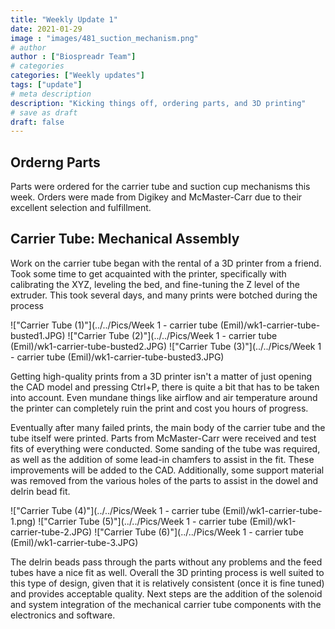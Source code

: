 ```yaml
---
title: "Weekly Update 1"
date: 2021-01-29
image : "images/481_suction_mechanism.png"
# author
author : ["Biospreadr Team"]
# categories
categories: ["Weekly updates"]
tags: ["update"]
# meta description
description: "Kicking things off, ordering parts, and 3D printing"
# save as draft
draft: false
---
```


## Orderng Parts

Parts were ordered for the carrier tube and suction cup mechanisms this week.
Orders were made from Digikey and McMaster-Carr due to their excellent selection and fulfillment.

## Carrier Tube: Mechanical Assembly

Work on the carrier tube began with the rental of a 3D printer from a friend.
Took some time to get acquainted with the printer, specifically with calibrating the XYZ, leveling the bed, and fine-tuning the Z level of the extruder.
This took several days, and many prints were botched during the process
 
!["Carrier Tube (1)"](../../Pics/Week 1 - carrier tube (Emil)/wk1-carrier-tube-busted1.JPG)
!["Carrier Tube (2)"](../../Pics/Week 1 - carrier tube (Emil)/wk1-carrier-tube-busted2.JPG)
!["Carrier Tube (3)"](../../Pics/Week 1 - carrier tube (Emil)/wk1-carrier-tube-busted3.JPG)
 
Getting high-quality prints from a 3D printer isn't a matter of just opening the CAD model and pressing Ctrl+P, there is quite a bit that has to be taken into account.
Even mundane things like airflow and air temperature around the printer can completely ruin the print and cost you hours of progress.
 
Eventually after many failed prints, the main body of the carrier tube and the tube itself were printed.
Parts from McMaster-Carr were received and test fits of everything were conducted.
Some sanding of the tube was required, as well as the addition of some lead-in chamfers to assist in the fit.
These improvements will be added to the CAD.
Additionally, some support material was removed from the various holes of the parts to assist in the dowel and delrin bead fit.

!["Carrier Tube (4)"](../../Pics/Week 1 - carrier tube (Emil)/wk1-carrier-tube-1.png)
!["Carrier Tube (5)"](../../Pics/Week 1 - carrier tube (Emil)/wk1-carrier-tube-2.JPG)
!["Carrier Tube (6)"](../../Pics/Week 1 - carrier tube (Emil)/wk1-carrier-tube-3.JPG)
 
The delrin beads pass through the parts without any problems and the feed tubes have a nice fit as well.
Overall the 3D printing process is well suited to this type of design, given that it is relatively consistent (once it is fine tuned) and provides acceptable quality.
Next steps are the addition of the solenoid and system integration of the mechanical carrier tube components with the electronics and software.
